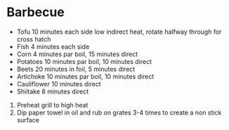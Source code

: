 # Barbecue

* Tofu 10 minutes each side low indirect heat, rotate halfway through for cross hatch
* Fish 4 minutes each side
* Corn 4 minutes par boil, 15 minutes direct
* Potatoes 10 minutes par boil, 10 minutes direct
* Beets 20 minutes in foil, 5 minutes direct
* Artichoke 10 minutes par boil, 10 minutes direct
* Cauliflower 10 minutes direct
* Shiitake 8 minutes direct

1. Preheat grill to high heat
1. Dip paper towel in oil and rub on grates 3-4 times to create a non stick surface
